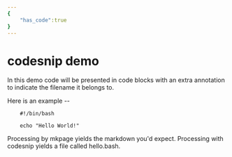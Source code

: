```yaml
---
{
    "has_code":true
}
---
```

# codesnip demo

In this demo code will be presented in code blocks with
an extra annotation to indicate the filename it belongs to.

Here is an example --

```shell
    #!/bin/bash

    echo "Hello World!"
```

Processing by mkpage yields the markdown you'd expect.
Processing with codesnip yields a file called hello.bash.

